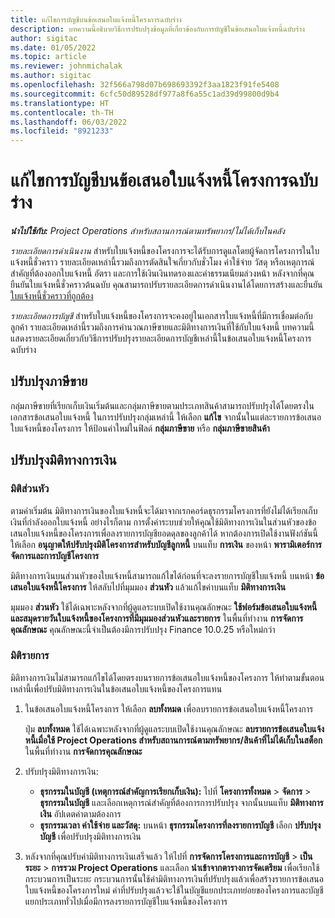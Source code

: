 ```yaml
---
title: แก้ไขการบัญชีบนข้อเสนอใบแจ้งหนี้โครงการฉบับร่าง
description: บทความนี้อธิบายวิธีการปรับปรุงข้อมูลที่เกี่ยวข้องกับการบัญชีในข้อเสนอใบแจ้งหนี้ฉบับร่าง
author: sigitac
ms.date: 01/05/2022
ms.topic: article
ms.reviewer: johnmichalak
ms.author: sigitac
ms.openlocfilehash: 32f566a798d07b698693392f3aa1823f91fe5408
ms.sourcegitcommit: 6cfc50d89528df977a8f6a55c1ad39d99800d9b4
ms.translationtype: HT
ms.contentlocale: th-TH
ms.lasthandoff: 06/03/2022
ms.locfileid: "8921233"
---
```

# <a name="correct-the-accounting-on-draft-project-invoice-proposals"></a>แก้ไขการบัญชีบนข้อเสนอใบแจ้งหนี้โครงการฉบับร่าง

_**นำไปใช้กับ:** Project Operations สำหรับสถานการณ์ตามทรัพยากร/ไม่ได้เก็บในคลัง_

*รายละเอียดการดำเนินงาน* สำหรับใบแจ้งหนี้ของโครงการจะได้รับการดูแลโดยผู้จัดการโครงการในใบแจ้งหนี้ชั่วคราว รายละเอียดเหล่านี้รวมถึงการตัดสินใจเกี่ยวกับชั่วโมง ค่าใช้จ่าย วัสดุ หรือเหตุการณ์สำคัญที่ต้องออกใบแจ้งหนี้ อัตรา และการใช้เงินเงินทดรองและค่าธรรมเนียมล่วงหน้า หลังจากที่คุณยืนยันใบแจ้งหนี้ชั่วคราวต้นฉบับ คุณสามารถปรับรายละเอียดการดำเนินงานได้โดยการสร้างและยืนยัน [ใบแจ้งหนี้ชั่วคราวที่ถูกต้อง](../proforma-invoicing/corrective-invoices.md)

*รายละเอียดการบัญชี* สำหรับใบแจ้งหนี้ของโครงการจะคงอยู่ในเอกสารใบแจ้งหนี้ที่มีการเชื่อมต่อกับลูกค้า รายละเอียดเหล่านี้รวมถึงการคำนวณภาษีขายและมิติทางการเงินที่ใช้กับใบแจ้งหนี้ บทความนี้แสดงรายละเอียดเกี่ยวกับวิธีการปรับปรุงรายละเอียดการบัญชีเหล่านี้ในข้อเสนอใบแจ้งหนี้โครงการฉบับร่าง

## <a name="adjust-sales-tax"></a>ปรับปรุงภาษีขาย

กลุ่มภาษีขายที่เรียกเก็บเงินเริ่มต้นและกลุ่มภาษีขายตามประเภทสินค้าสามารถปรับปรุงได้โดยตรงในเอกสารข้อเสนอใบแจ้งหนี้ ในการปรับปรุงกลุ่มเหล่านี้ ให้เลือก **แก้ไข** จากนั้นในแต่ละรายการข้อเสนอใบแจ้งหนี้ของโครงการ ให้ป้อนค่าใหม่ในฟิลด์ **กลุ่มภาษีขาย** หรือ **กลุ่มภาษีขายสินค้า**

## <a name="adjust-financial-dimensions"></a>ปรับปรุงมิติทางการเงิน

### <a name="header-dimensions"></a>มิติส่วนหัว

ตามค่าเริ่มต้น มิติทางการเงินของใบแจ้งหนี้จะได้มาจากเรกคอร์ดธุรกรรมโครงการที่ยังไม่ได้เรียกเก็บเงินที่กำลังออกใบแจ้งหนี้ อย่างไรก็ตาม การตั้งค่าระบบช่วยให้คุณใช้มิติทางการเงินในส่วนหัวของข้อเสนอใบแจ้งหนี้ของโครงการเพื่อลงรายการบัญชียอดดุลของลูกค้าได้ หากต้องการเปิดใช้งานฟังก์ชันนี้ ให้เลือก **อนุญาตให้ปรับปรุงมิติโครงการสำหรับบัญชีลูกหนี้** บนแท็บ **การเงิน** ของหน้า **พารามิเตอร์การจัดการและการบัญชีโครงการ**

มิติทางการเงินบนส่วนหัวของใบแจ้งหนี้สามารถแก้ไขได้ก่อนที่จะลงรายการบัญชีใบแจ้งหนี้ บนหน้า **ข้อเสนอใบแจ้งหนี้โครงการ** ให้สลับไปที่มุมมอง **ส่วนหัว** แล้วแก้ไขค่าบนแท็บ **มิติทางการเงิน**

มุมมอง **ส่วนหัว** ใช้ได้เฉพาะหลังจากที่ผู้ดูแลระบบเปิดใช้งานคุณลักษณะ **ใช้ฟอร์มข้อเสนอใบแจ้งหนี้และสมุดรายวันใบแจ้งหนี้ของโครงการที่มีมุมมองส่วนหัวและรายการ** ในพื้นที่ทำงาน **การจัดการคุณลักษณะ** คุณลักษณะนี้จำเป็นต้องมีการปรับปรุง Finance 10.0.25 หรือใหม่กว่า

### <a name="line-dimensions"></a>มิติรายการ

มิติทางการเงินไม่สามารถแก้ไขได้โดยตรงบนรายการข้อเสนอใบแจ้งหนี้ของโครงการ ให้ทำตามขั้นตอนเหล่านี้เพื่อปรับมิติทางการเงินในข้อเสนอใบแจ้งหนี้ของโครงการแทน

1. ในข้อเสนอใบแจ้งหนี้โครงการ ให้เลือก **ลบทั้งหมด** เพื่อลบรายการข้อเสนอใบแจ้งหนี้โครงการ

    ปุ่ม **ลบทั้งหมด** ใช้ได้เฉพาะหลังจากที่ผู้ดูแลระบบเปิดใช้งานคุณลักษณะ **ลบรายการข้อเสนอใบแจ้งหนี้เมื่อใช้ Project Operations สำหรับสถานการณ์ตามทรัพยากร/สินค้าที่ไม่ได้เก็บในสต็อก** ในพื้นที่ทำงาน **การจัดการคุณลักษณะ**

2. ปรับปรุงมิติทางการเงิน:

    - **ธุรกรรมในบัญชี (เหตุการณ์สำคัญการเรียกเก็บเงิน):** ไปที่ **โครงการทั้งหมด** \> **จัดการ** \> **ธุรกรรมในบัญชี** และเลือกเหตุการณ์สำคัญที่ต้องการการปรับปรุง จากนั้นบนแท็บ **มิติทางการเงิน** อัปเดตค่าตามต้องการ
    - **ธุรกรรมเวลา ค่าใช้จ่าย และวัสดุ:** บนหน้า **ธุรกรรมโครงการที่ลงรายการบัญชี** เลือก **ปรับปรุงบัญชี** เพื่อปรับปรุงมิติทางการเงิน

3. หลังจากที่คุณปรับค่ามิติทางการเงินเสร็จแล้ว ให้ไปที่ **การจัดการโครงการและการบัญชี** \> **เป็นระยะ** \> **การรวม Project Operations** และเลือก **นำเข้าจากตารางการจัดเตรียม** เพื่อเรียกใช้กระบวนการเป็นระยะ กระบวนการนั้นใช้ค่ามิติทางการเงินที่ปรับปรุงแล้วเพื่อสร้างรายการข้อเสนอใบแจ้งหนี้ของโครงการใหม่ ค่าที่ปรับปรุงแล้วจะใช้ในบัญชีแยกประเภทย่อยของโครงการและบัญชีแยกประเภททั่วไปเมื่อมีการลงรายการบัญชีใบแจ้งหนี้ของโครงการ
